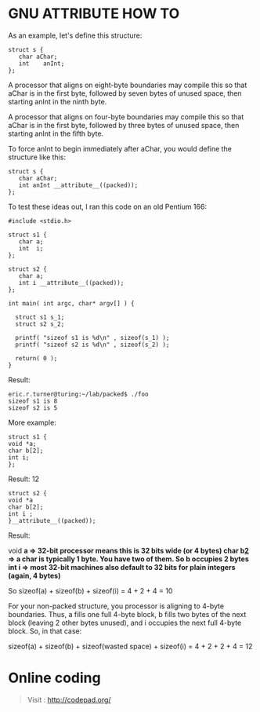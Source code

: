# GNU ATTRIBUTE HOW TO #

As an example, let's define this structure:

```
struct s {
   char aChar;
   int    anInt;
};
```

A processor that aligns on eight-byte boundaries may compile this so that aChar is in the first byte, followed by seven bytes of unused space, then starting anInt in the ninth byte.

A processor that aligns on four-byte boundaries may compile this so that aChar is in the first byte, followed by three bytes of unused space, then starting anInt in the fifth byte.

To force anInt to begin immediately after aChar, you would define the structure like this:

```
struct s {
   char aChar;
   int anInt __attribute__((packed));
};
```

To test these ideas out, I ran this code on an old Pentium 166:

```
#include <stdio.h>

struct s1 {
   char a;
   int  i;
};

struct s2 {
   char a;
   int i __attribute__((packed));
};

int main( int argc, char* argv[] ) {

  struct s1 s_1;
  struct s2 s_2;

  printf( "sizeof s1 is %d\n" , sizeof(s_1) );
  printf( "sizeof s2 is %d\n" , sizeof(s_2) );

  return( 0 );
}
```

Result:

```
eric.r.turner@turing:~/lab/packed$ ./foo
sizeof s1 is 8
sizeof s2 is 5
```

More example:

```
struct s1 {
void *a;
char b[2];
int i;
};
```

Result: 12

```
struct s2 {
void *a
char b[2];
int i ;
}__attribute__((packed));
```

Result:

void **a => 32-bit processor means this is 32 bits wide (or 4 bytes)
char b[2](2.md) => a char is typically 1 byte. You have two of them. So b occupies 2 bytes
int i => most 32-bit machines also default to 32 bits for plain integers (again, 4 bytes)**

So sizeof(a) + sizeof(b) + sizeof(i) = 4 + 2 + 4 = 10

For your non-packed structure, you processor is aligning to 4-byte boundaries. Thus, a fills one full 4-byte block, b fills two bytes of the next block (leaving 2 other bytes unused), and i occupies the next full 4-byte block. So, in that case:

sizeof(a) + sizeof(b) + sizeof(wasted space) + sizeof(i) = 4 + 2 + 2 + 4 = 12

# Online coding #

> Visit : http://codepad.org/